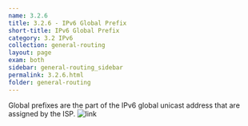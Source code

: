 ```yaml
---
name: 3.2.6
title: 3.2.6 - IPv6 Global Prefix
short-title: IPv6 Global Prefix
category: 3.2 IPv6
collection: general-routing
layout: page
exam: both
sidebar: general-routing_sidebar
permalink: 3.2.6.html
folder: general-routing
---
```

Global prefixes are the part of the IPv6 global unicast address that are assigned by the ISP.
![link][image-1]


[image-1]:	/assets/ipv6_global_address.jpg

